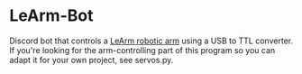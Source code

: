 # LeArm-Bot
Discord bot that controls a [LeArm robotic arm](https://www.hiwonder.hk/products/learm-hiwonder-smart-6dof-robotic-arm) using a USB to TTL converter. If you're looking for the arm-controlling part of this program so you can adapt it for your own project, see servos.py.
